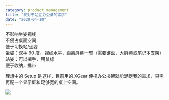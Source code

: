 ```yaml
---
category: product_management
title: "我对于站立办公桌的需求"
date: "2020-04-10"
---
```


不影响坐姿视线  
不侵占桌面空间  
便于切换站/坐姿  
坐姿：双手 90 度，视线水平，距离屏幕一臂（需要键盘，大屏幕或笔记本支架）  
站姿：可以搁手，用鼠标  
便于收纳，携带

理想中的 Setup 是这样，目前用的 XGear 便携办公书架就能满足我的需求，只需再配一个显示屏和足够宽的桌上空间。

![](https://goooooouwa.fun:8143/static/images/e59bbee78987-1.png)
